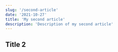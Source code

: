 ```yaml
---
slug: '/second-article'
date: '2021-10-27'
title: 'My second article'
description: 'Description of my second article'
---
```


## Title 2
